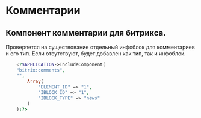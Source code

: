 # Комментарии

Компонент комментарии для битрикса. 
---
Проверяется на существование отдельный инфоблок для комментариев и его тип. Если отсутствуют, будет добавлен как тип, так и инфоблок.   

```php
	<?$APPLICATION->IncludeComponent(
	"bitrix:comments",
	"",
		Array(
			"ELEMENT_ID" => "1",
			"IBLOCK_ID" => "1",
			"IBLOCK_TYPE" => "news"
		)
	);?>

